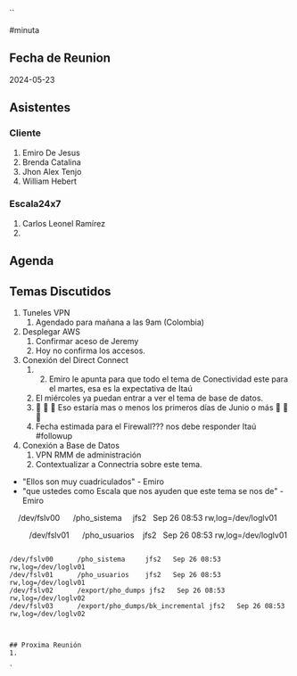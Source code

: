 ``

#minuta
## Fecha de Reunion
2024-05-23

## Asistentes

### Cliente
1. Emiro De Jesus
2. Brenda Catalina
3. Jhon Alex Tenjo
4. William Hebert
### Escala24x7
1. Carlos Leonel Ramírez
2. 

## Agenda

## Temas Discutidos
1. Tuneles VPN 
	1. Agendado para mañana a las 9am (Colombia)
2. Desplegar AWS
	1. Confirmar aceso de Jeremy
	2. Hoy no confirma los accesos.
3. Conexión del Direct Connect
	1. 	2. Emiro le apunta para que todo el tema de Conectividad este para el martes, esa es la expectativa de Itaú
	3. El miércoles ya puedan entrar a ver el tema de base de datos.
	4.  🚩  🚩  🚩 Eso estaría mas o menos los primeros días de Junio o más 🚩 🚩 🚩
	5. Fecha estimada para el Firewall??? nos debe responder Itaú #followup 
4. Conexión a Base de Datos
	1. VPN RMM de administración
	2. Contextualizar a Connectria sobre este tema.




- "Ellos son muy cuadriculados" - Emiro
- "que ustedes como Escala que nos ayuden que este tema se nos de" - Emiro


    /dev/fslv00      /pho_sistema     jfs2   Sep 26 08:53 rw,log=/dev/loglv01

         /dev/fslv01      /pho_usuarios    jfs2   Sep 26 08:53 rw,log=/dev/loglv01


```

/dev/fslv00      /pho_sistema     jfs2   Sep 26 08:53 rw,log=/dev/loglv01
/dev/fslv01      /pho_usuarios    jfs2   Sep 26 08:53 rw,log=/dev/loglv01
/dev/fslv02      /export/pho_dumps jfs2   Sep 26 08:53 rw,log=/dev/loglv02
/dev/fslv03      /export/pho_dumps/bk_incremental jfs2   Sep 26 08:53 rw,log=/dev/loglv02



## Proxima Reunión
1.  

`